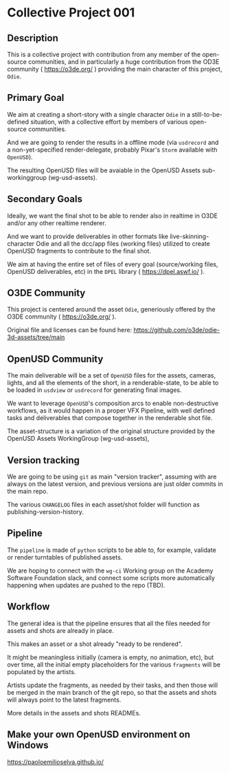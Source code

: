 # Collective Project 001

## Description

This is a collective project with contribution from any member of the open-source communities, and in particularly a huge contribution from the OD3E community ( https://o3de.org/ ) providing the main character of this project, `Odie`.

## Primary Goal

We aim at creating a short-story with a single character `Odie` in a still-to-be-defined situation, with a collective effort by members of various open-source communities.

And we are going to render the results in a offline mode (via `usdrecord` and a non-yet-specified render-delegate, probably Pixar's `Storm` available with `OpenUSD`).

The resulting OpenUSD files will be avaiable in the OpenUSD Assets sub-workinggroup (wg-usd-assets).

## Secondary Goals

Ideally, we want the final shot to be able to render also in realtime in O3DE and/or any other realtime renderer.

And we want to provide deliverables in other formats like live-skinning-character Odie and all the dcc/app files (working files) utilized to create OpenUSD fragments to contribute to the final shot.

We aim at having the entire set of files of every goal (source/working files, OpenUSD deliverables, etc) in the `DPEL` library ( https://dpel.aswf.io/ ).

## O3DE Community

This project is centered around the asset `Odie`, generiously offered by the O3DE community ( https://o3de.org/ ).

Original file and licenses can be found here: https://github.com/o3de/odie-3d-assets/tree/main

## OpenUSD Community

The main deliverable will be a set of `OpenUSD` files for the assets, cameras, lights, and all the elements of the short, in a renderable-state, to be able to be loaded in `usdview` or `usdrecord` for generating final images.

We want to leverage `OpenUSD`'s composition arcs to enable non-destructive workflows, as it would happen in a proper VFX Pipeline, with well defined tasks and deliverables that compose together in the renderable shot file.

The asset-structure is a variation of the original structure provided by the OpenUSD Assets WorkingGroup (wg-usd-assets), 

## Version tracking

We are going to be using `git` as main "version tracker", assuming with are always on the latest version, and previous versions are just older commits in the main repo.

The various `CHANGELOG` files in each asset/shot folder will function as publishing-version-history.

## Pipeline

The `pipeline` is made of `python` scripts to be able to, for example, validate or render turntables of published assets.

We are hoping to connect with the `wg-ci` Working group on the Academy Software Foundation slack, and connect some scripts more automatically happening when updates are pushed to the repo (TBD).

## Workflow

The general idea is that the pipeline ensures that all the files needed for assets and shots are already in place.

This makes an asset or a shot already "ready to be rendered".

It might be meaningless initially (camera is empty, no animation, etc), but over time, all the initial empty placeholders for the various `fragments` will be populated by the artists.

Artists update the fragments, as needed by their tasks, and then those will be merged in the main branch of the git repo, so that the assets and shots will always point to the latest fragments.

More details in the assets and shots READMEs.


## Make your own OpenUSD environment on Windows

https://paoloemilioselva.github.io/

